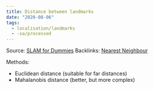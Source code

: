 ```yaml
---
title: Distance between landmarks
date: "2020-08-06"
tags:
  - localisation/landmarks
  - -sa/processed
---
```


Source: [SLAM for Dummies](slam-for-dummies.md)
Backlinks: [Nearest Neighbour](nearest-neighbour.md)

Methods:

*   Euclidean distance (suitable for far distances)
*   Mahalanobis distance (better, but more complex)


